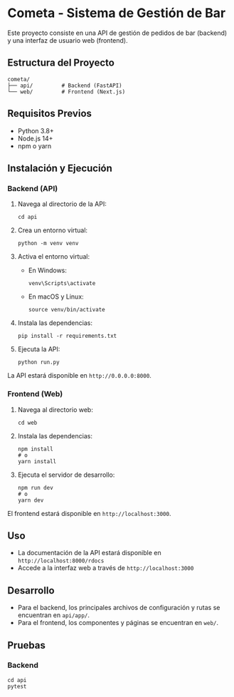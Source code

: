 # Cometa - Sistema de Gestión de Bar

Este proyecto consiste en una API de gestión de pedidos de bar (backend) y una interfaz de usuario web (frontend).

## Estructura del Proyecto

```
cometa/
├── api/         # Backend (FastAPI)
└── web/         # Frontend (Next.js)
```

## Requisitos Previos

- Python 3.8+
- Node.js 14+
- npm o yarn

## Instalación y Ejecución

### Backend (API)

1. Navega al directorio de la API:
   ```
   cd api
   ```

2. Crea un entorno virtual:
   ```
   python -m venv venv
   ```

3. Activa el entorno virtual:
   - En Windows:
     ```
     venv\Scripts\activate
     ```
   - En macOS y Linux:
     ```
     source venv/bin/activate
     ```

4. Instala las dependencias:
   ```
   pip install -r requirements.txt
   ```

5. Ejecuta la API:
   ```
   python run.py
   ```

La API estará disponible en `http://0.0.0.0:8000`.

### Frontend (Web)

1. Navega al directorio web:
   ```
   cd web
   ```

2. Instala las dependencias:
   ```
   npm install
   # o
   yarn install
   ```

3. Ejecuta el servidor de desarrollo:
   ```
   npm run dev
   # o
   yarn dev
   ```

El frontend estará disponible en `http://localhost:3000`.

## Uso

- La documentación de la API estará disponible en `http://localhost:8000/rdocs`
- Accede a la interfaz web a través de `http://localhost:3000`

## Desarrollo

- Para el backend, los principales archivos de configuración y rutas se encuentran en `api/app/`.
- Para el frontend, los componentes y páginas se encuentran en `web/`.

## Pruebas

### Backend
```
cd api
pytest
```
